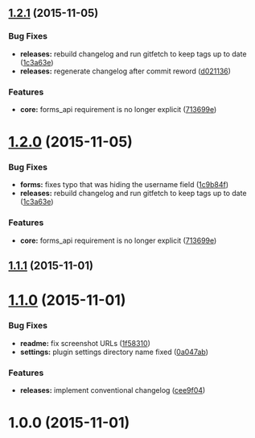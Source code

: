 <a name="1.2.1"></a>
## [1.2.1](https://github.com/hypeJunction/Elgg-forms_register/compare/1.2.0...v1.2.1) (2015-11-05)


### Bug Fixes

* **releases:** rebuild changelog and run gitfetch to keep tags up to date ([1c3a63e](https://github.com/hypeJunction/Elgg-forms_register/commit/1c3a63e))
* **releases:** regenerate changelog after commit reword ([d021136](https://github.com/hypeJunction/Elgg-forms_register/commit/d021136))

### Features

* **core:** forms_api requirement is no longer explicit ([713699e](https://github.com/hypeJunction/Elgg-forms_register/commit/713699e))



<a name="1.2.0"></a>
# [1.2.0](https://github.com/hypeJunction/Elgg-forms_register/compare/1.2.0...v1.2.0) (2015-11-05)


### Bug Fixes

* **forms:** fixes typo that was hiding the username field ([1c9b84f](https://github.com/hypeJunction/Elgg-forms_register/commit/1c9b84f))
* **releases:** rebuild changelog and run gitfetch to keep tags up to date ([1c3a63e](https://github.com/hypeJunction/Elgg-forms_register/commit/1c3a63e))

### Features

* **core:** forms_api requirement is no longer explicit ([713699e](https://github.com/hypeJunction/Elgg-forms_register/commit/713699e))



<a name="1.1.1"></a>
## [1.1.1](https://github.com/hypeJunction/Elgg-forms_register/compare/1.1.0...1.1.1) (2015-11-01)




<a name="1.1.0"></a>
# [1.1.0](https://github.com/hypeJunction/Elgg-forms_register/compare/1.0.0...1.1.0) (2015-11-01)


### Bug Fixes

* **readme:** fix screenshot URLs ([1f58310](https://github.com/hypeJunction/Elgg-forms_register/commit/1f58310))
* **settings:** plugin settings directory name fixed ([0a047ab](https://github.com/hypeJunction/Elgg-forms_register/commit/0a047ab))

### Features

* **releases:** implement conventional changelog ([cee9f04](https://github.com/hypeJunction/Elgg-forms_register/commit/cee9f04))



<a name="1.0.0"></a>
# 1.0.0 (2015-11-01)





